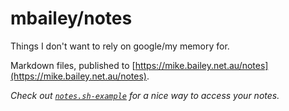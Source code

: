 mbailey/notes
=============

Things I don't want to rely on google/my memory for.

Markdown files, published to [https://mike.bailey.net.au/notes](https://mike.bailey.net.au/notes).

*Check out [`notes.sh-example`](https://github.com/mbailey/notes/blob/master/notes.sh-example) for a nice way to access your notes.*

